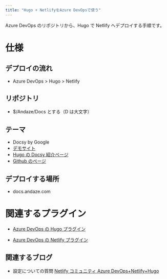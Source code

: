 ```yaml
---
title: "Hugo + NetlifyをAzure DevOpsで使う"
---
```


Azure DevOps のリポジトリから、Hugo で Netlify へデプロイする手順です。

# 仕様

## デプロイの流れ

- Azure DevOps > Hugo > Netlify

## リポジトリ

- \$/Andaze/Docs とする（D は大文字）

## テーマ

- Docsy by Google
- [デモサイト](https://www.docsy.dev/)
- [Hugo の Docsy 紹介ページ](https://themes.gohugo.io/docsy/)
- [Github のページ](https://github.com/google/docsy)

## デプロイする場所

- docs.andaze.com

# 関連するプラグイン

- [Azure DevOps の Hugo プラグイン](https://marketplace.visualstudio.com/items?itemName=giuliovdev.hugo-extension)

- [Azure DevOps の Netlify プラグイン](https://marketplace.visualstudio.com/items?itemName=aliencube.netlify-cli-extensions)

## 関連するブログ

- 設定についての質問 [Netlify コミュニティ Azure DevOps+Netlify+Hugo](https://community.netlify.com/t/azure-devops-netlify-hugo/2205)

